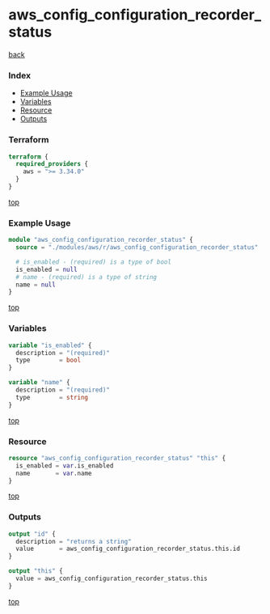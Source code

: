 # aws_config_configuration_recorder_status

[back](../aws.md)

### Index

- [Example Usage](#example-usage)
- [Variables](#variables)
- [Resource](#resource)
- [Outputs](#outputs)

### Terraform

```terraform
terraform {
  required_providers {
    aws = ">= 3.34.0"
  }
}
```

[top](#index)

### Example Usage

```terraform
module "aws_config_configuration_recorder_status" {
  source = "./modules/aws/r/aws_config_configuration_recorder_status"

  # is_enabled - (required) is a type of bool
  is_enabled = null
  # name - (required) is a type of string
  name = null
}
```

[top](#index)

### Variables

```terraform
variable "is_enabled" {
  description = "(required)"
  type        = bool
}

variable "name" {
  description = "(required)"
  type        = string
}
```

[top](#index)

### Resource

```terraform
resource "aws_config_configuration_recorder_status" "this" {
  is_enabled = var.is_enabled
  name       = var.name
}
```

[top](#index)

### Outputs

```terraform
output "id" {
  description = "returns a string"
  value       = aws_config_configuration_recorder_status.this.id
}

output "this" {
  value = aws_config_configuration_recorder_status.this
}
```

[top](#index)
